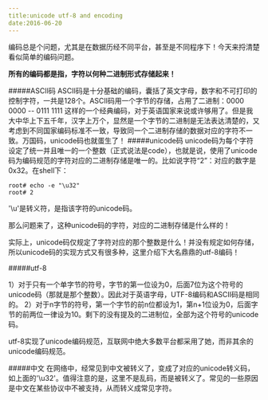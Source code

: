 ```yaml
---
title:unicode utf-8 and encoding
date:2016-06-20
---
```

编码总是个问题，尤其是在数据历经不同平台，甚至是不同程序下！今天来捋清楚看似简单的编码问题。

**所有的编码都是指，字符以何种二进制形式存储起来！**


#####ASCII码
ASCII码是十分基础的编码，囊括了英文字母，数字和不可打印的控制字符，一共是128个。ASCII码用一个字节的存储，占用了二进制：0000 0000 -- 0111 1111 
这样的一个经典编码，对于英语国家来说或许够用了。但是我大中华上下五千年，汉字上万个，显然是一个字节的二进制是无法表达清楚的，又考虑到不同国家编码标准不一致，导致同一个二进制存储的数据对应的字符不一致。万国码，unicode码也就蛋生了！
#####unicode码
unicode码为每个字符设定了统一并且唯一的一个整数（正式说法是code），也就是说，使用了unicode码为编码规范的字符对应的二进制存储是唯一的。比如说字符“2”：对应的数字是0x32。在shell下：
```
root# echo -e "\u32"
root# 2
```
'\u'是转义符，是指该字符的unicode码。

那么问题来了，这种unicode码的字符，对应的二进制存储是什么样的！

实际上，unicode码仅规定了字符对应的那个整数是什么！并没有规定如何存储，所以unicode码的实现方式又有很多种，这里介绍下大名鼎鼎的utf-8编码！

#####utf-8

1）对于只有一个单字节的符号，字节的第一位设为0，后面7位为这个符号的unicode码（那就是那个整数）。因此对于英语字母，UTF-8编码和ASCII码是相同的。
2）对于n字节的符号，第一个字节的前n位都设为1，第n+1位设为0，后面字节的前两位一律设为10。剩下的没有提及的二进制位，全部为这个符号的unicode码。

utf-8实现了unicode编码规范，互联网中绝大多数平台都采用了她，而非其余的unicode编码规范。


#####中文
在网络中，经常见到中文被转义了，变成了对应的unicode转义码，如上面的'\u32'。值得注意的是，这里不是乱码，而是被转义了。常见的一些原因是中文在某些协议中不被支持，从而转义成常见字符。
